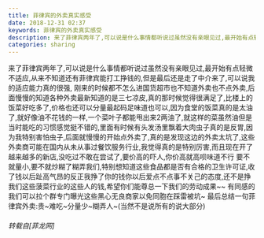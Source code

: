 ```yaml
---
title: 菲律宾的外卖真实感受
date: 2018-12-31 02:37
keywords: 菲律宾的外卖真实感受
description: 来了菲律宾两年了,可以说是什么事情都听说过虽然没有亲眼见过,最开始有点轻微不适应,从来不知道还有菲律宾能打工挣钱的,但是最后还是走了中介来了,可以说我的适应能力真的很强, 刚来的时候都不怎么进国货超市也不知道外卖也不点外卖,后面慢慢的知道各种外卖最新知道的是三七凉皮,真的那时候觉得很满足了,比楼上的饭菜好吃多了,价格也还可以分量最起码足味道也可以,因为食堂的饭菜真的是太油了,就好像油不花钱的一样,一个菜叶子都能甩出来2两油了,就这样的菜虽然油但是当时能吃的习惯感觉挺不错的,里面有时候有头发汤里飘着大肉虫子真的是反胃,因为我特别害怕虫子,后面就慢慢的开始点外卖了,真的是发现这边的外卖太坑了,这些外卖商可能在国内从未从事过餐饮服务行业,我觉得真的是特别厉害,而且现在开了越来越多的新店,没吃过不敢在尝试了,要价高的吓人,你价高就高呗味道不行 要不就量小,要不就炒糊了糊弄我们,特别想知道这些食品都是否有合格的卫生许可证,收了钱以后趾高气昂的反正我挣了你的钱你以后爱点不点事不关己的态度,还不是挣我们这些菠菜行业的这些人的钱,希望你们能尊总一下我们的劳动成果~~ 有同感的我们可以拉个群专门曝光这些黑心无良商家以免同胞在踩雷被坑~ 最后总结一句菲律宾外卖:贵~难吃~分量少~糊弄人~(当然不是说所有的说大部分)
categories: sharing
---
```

<td class="t_f" id="postmessage_2594413">

来了菲律宾两年了,可以说是什么事情都听说过虽然没有亲眼见过,最开始有点轻微不适应,从来不知道还有菲律宾能打工挣钱的,但是最后还是走了中介来了,可以说我的适应能力真的很强, 刚来的时候都不怎么进国货超市也不知道外卖也不点外卖,后面慢慢的知道各种外卖最新知道的是三七凉皮,真的那时候觉得很满足了,比楼上的饭菜好吃多了,价格也还可以分量最起码足味道也可以,因为食堂的饭菜真的是太油了,就好像油不花钱的一样,一个菜叶子都能甩出来2两油了,就这样的菜虽然油但是当时能吃的习惯感觉挺不错的,里面有时候有头发汤里飘着大肉虫子真的是反胃,因为我特别害怕虫子,后面就慢慢的开始点外卖了,真的是发现这边的外卖太坑了,这些外卖商可能在国内从未从事过餐饮服务行业,我觉得真的是特别厉害,而且现在开了越来越多的新店,没吃过不敢在尝试了,要价高的吓人,你价高就高呗味道不行 要不就量小,要不就炒糊了糊弄我们,特别想知道这些食品都是否有合格的卫生许可证,收了钱以后趾高气昂的反正我挣了你的钱你以后爱点不点事不关己的态度,还不是挣我们这些菠菜行业的这些人的钱,希望你们能尊总一下我们的劳动成果~~ 有同感的我们可以拉个群专门曝光这些黑心无良商家以免同胞在踩雷被坑~ 最后总结一句菲律宾外卖:贵~难吃~分量少~糊弄人~(当然不是说所有的说大部分)</td>
###### 转载自[菲龙网]
